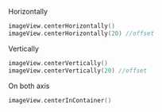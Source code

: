 Horizontally
```swift
imageView.centerHorizontally()
imageView.centerHorizontally(20) //offset
```

Vertically
```swift
imageView.centerVertically()
imageView.centerVertically(20) //offset
```

On both axis
```swift
imageView.centerInContainer()
```

